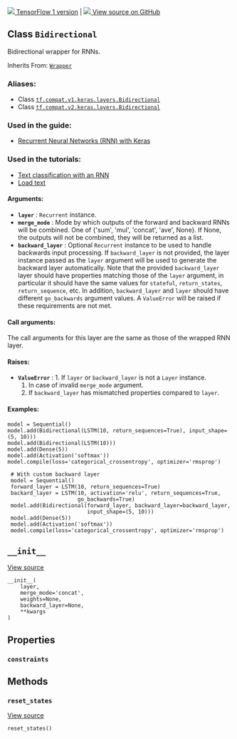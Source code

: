 [ ![](https://tensorflow.google.cn/images/tf_logo_32px.png) TensorFlow 1
version](/versions/r1.15/api_docs/python/tf/keras/layers/Bidirectional) |  [
![](https://tensorflow.google.cn/images/GitHub-Mark-32px.png) View source on
GitHub
](https://github.com/tensorflow/tensorflow/blob/r2.0/tensorflow/python/keras/layers/wrappers.py#L339-L742)  
  
  
## Class `Bidirectional`

Bidirectional wrapper for RNNs.

Inherits From:
[`Wrapper`](https://tensorflow.google.cn/api_docs/python/tf/keras/layers/Wrapper)

### Aliases:

  * Class [`tf.compat.v1.keras.layers.Bidirectional`](/api_docs/python/tf/keras/layers/Bidirectional)
  * Class [`tf.compat.v2.keras.layers.Bidirectional`](/api_docs/python/tf/keras/layers/Bidirectional)

### Used in the guide:

  * [Recurrent Neural Networks (RNN) with Keras](https://tensorflow.google.cn/guide/keras/rnn)

### Used in the tutorials:

  * [Text classification with an RNN](https://tensorflow.google.cn/tutorials/text/text_classification_rnn)
  * [Load text](https://tensorflow.google.cn/tutorials/load_data/text)

#### Arguments:

  * **`layer`** : `Recurrent` instance.
  * **`merge_mode`** : Mode by which outputs of the forward and backward RNNs will be combined. One of {'sum', 'mul', 'concat', 'ave', None}. If None, the outputs will not be combined, they will be returned as a list.
  * **`backward_layer`** : Optional `Recurrent` instance to be used to handle backwards input processing. If `backward_layer` is not provided, the layer instance passed as the `layer` argument will be used to generate the backward layer automatically. Note that the provided `backward_layer` layer should have properties matching those of the `layer` argument, in particular it should have the same values for `stateful`, `return_states`, `return_sequence`, etc. In addition, `backward_layer` and `layer` should have different `go_backwards` argument values. A `ValueError` will be raised if these requirements are not met.

#### Call arguments:

The call arguments for this layer are the same as those of the wrapped RNN
layer.

#### Raises:

  * **`ValueError`** : 1. If `layer` or `backward_layer` is not a `Layer` instance. 
    1. In case of invalid `merge_mode` argument.
    2. If `backward_layer` has mismatched properties compared to `layer`.

#### Examples:

    
    
    model = Sequential()
    model.add(Bidirectional(LSTM(10, return_sequences=True), input_shape=(5, 10)))
    model.add(Bidirectional(LSTM(10)))
    model.add(Dense(5))
    model.add(Activation('softmax'))
    model.compile(loss='categorical_crossentropy', optimizer='rmsprop')
    
     # With custom backward layer
     model = Sequential()
     forward_layer = LSTM(10, return_sequences=True)
     backard_layer = LSTM(10, activation='relu', return_sequences=True,
                          go_backwards=True)
     model.add(Bidirectional(forward_layer, backward_layer=backward_layer,
                             input_shape=(5, 10)))
     model.add(Dense(5))
     model.add(Activation('softmax'))
     model.compile(loss='categorical_crossentropy', optimizer='rmsprop')
    

## `__init__`

[View
source](https://github.com/tensorflow/tensorflow/blob/r2.0/tensorflow/python/keras/layers/wrappers.py#L393-L453)

    
    
    __init__(
        layer,
        merge_mode='concat',
        weights=None,
        backward_layer=None,
        **kwargs
    )
    

## Properties

### `constraints`

## Methods

### `reset_states`

[View
source](https://github.com/tensorflow/tensorflow/blob/r2.0/tensorflow/python/keras/layers/wrappers.py#L676-L678)

    
    
    reset_states()
    

